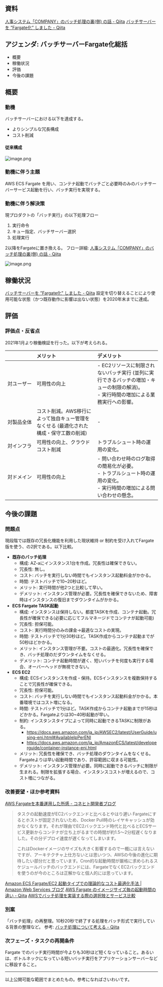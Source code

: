 ## 資料
[人事システム「COMPANY」のバッチ処理の裏(側) の話 - Qiita](https://qiita.com/e99h2121/items/d9a83a6e47a53dcfbfbd)
[バッチサーバーを ”Fargate化” しました - Qiita](https://qiita.com/e99h2121/items/cd0dea16b946869e1846)


## アジェンダ: バッチサーバーFargate化総括

- 概要
- 稼働状況
- 評価
- 今後の課題

## 概要
### 動機
バッチサーバーにおける以下を達成する。

- よりシンプルな冗長構成
- コスト削減

#### 従来構成

![image.png](https://qiita-image-store.s3.ap-northeast-1.amazonaws.com/0/93824/946dcefb-d9b7-7bcc-f259-6d9c0800c62b.png)


### 動機に伴う主題

AWS ECS Fargate を用い、コンテナ起動でバッチごと必要時のみのバッチサーバーサービス起動を行い、バッチ実行を実現する。

### 動機に伴う解決策

現プロダクトの「バッチ実行」の以下処理フロー

1. 実行命令
2. キュー指定、バッチサーバー選択
3. 処理実行

2以降をFargateに置き換える。
フロー詳細: [人事システム「COMPANY」のバッチ処理の裏(側) の話 - Qiita](https://qiita.com/e99h2121/items/d9a83a6e47a53dcfbfbd)

![image.png](https://qiita-image-store.s3.ap-northeast-1.amazonaws.com/0/93824/d95cd70d-fd22-d2cf-69cf-0c49bf5e6c9b.png)


## 稼働状況
​[バッチサーバーを ”Fargate化” しました - Qiita](https://qiita.com/e99h2121/items/cd0dea16b946869e1846)
設定を切り替えることにより使用可能な状態（かつ既存動作に影響は出ない状態）を2020年末までに達成。


## 評価

### 評価点・反省点

2021年1月より稼働検証を行った。以下が考えられる。

|　　　　　|メリット|デメリット|
|:---|:---|:---|
|対ユーザー|可用性の向上|- EC2リソースに制限されないバッチ実行 (並列に実行できるバッチの増加・キューの制限の解消)。 <br> - 実行時間の増加による業務実行への影響。|
|対製品全体|コスト削減。AWS移行によって独自キュー管理をなくせる (最適化された構成・保守工数の削減)|-|
|対インフラ|可用性の向上、クラウドコスト削減|トラブルシュート時の運用の変化。|
|対ドメイン|可用性の向上|- 問い合わせ時のログ取得の簡易化が必要。 <br> - トラブルシュート時の運用の変化。 <br> - 実行時間の増加による問い合わせの懸念。|


## 今後の課題

### 問題点

現段階では既存の冗長化機能を利用した現状維持 or 制約を受け入れてFargate版を使う、の2択である。以下比較。

- **既存のバッチ処理**
    - 構成: AZ-aにインスタンス1台を作成。冗長性は確保できない。
    - 冗長性: 無し。
    - コスト: バッチを実行しない時間でもインスタンス起動料金がかかる。
    - 時間: テストバッチで10~20秒ほど。
    - メリット: 実行時間が他2つと比較して早い。
    - デメリット: インスタンス管理が必要。冗長性を確保できないため、障害時はインスタンスの復旧までダウンタイムがかかる。
- **ECS Fargate TASK起動**
    - 構成: インスタンスは保持しない。都度TASKを作成、コンテナ起動。冗長性が確保できる(必要に応じてフルマネージドでコンテナが起動可能)
    - 冗長性: 担保可能。
    - コスト: 実行時間分のみの課金→最適なコストの実現。
    - 時間: テストバッチで1分30秒ほど。TASK作成からコンテナ起動までが50秒ほどかかる。
    - メリット: インスタンス管理が不要。コストの最適化。冗長性を確保でき、バッチ処理のだダウンタイムをなくせる。
    - デメリット: コンテナ起動時間が遅く、短いバッチを何度も実行する場合、オーバーヘッドが無視できない。
- **ECS EC2**
    - 構成: ECSインスタンスを作成・保持。ECSインスタンスを複数保持することで冗長性が確保できる。
    - 冗長性: 担保可能。
    - コスト: バッチを実行しない時間でもインスタンス起動料金がかかる。本番環境ではコスト増になる。
    - 時間: テストバッチで1分ほど。TASK作成からコンテナ起動までが15秒ほどかかる。Fargateよりは30~40秒起動が早い。
    - 制約: インスタンスタイプによって同時に起動できるTASKに制限がある。
        - https://docs.aws.amazon.com/ja_jp/AWSEC2/latest/UserGuide/using-eni.html#AvailableIpPerENI
        - https://docs.aws.amazon.com/ja_jp/AmazonECS/latest/developerguide/container-instance-eni.html
    - メリット: 冗長性を確保でき、バッチ処理のダウンタイムをなくせる。Fargateよりは早い起動時間であり、許容範囲に収まる可能性。
    - デメリット: インスタンス管理が必要。同時に起動できるバッチに制限が生まれる。制限を拡張する場合、インスタンスコストが増えるので、コスト増につながる。


### 改善要望・ほか参考資料

[AWS Fargateを本番運用した所感 - コネヒト開発者ブログ](https://tech.connehito.com/entry/2018/11/21/163534)

> タスクの起動速度がEC2バックエンドと比べるとやはり遅い
> Fargateにするとホストが固定されないため、Docker Pull時のレイヤキャッシュが効かなくなります。それが理由でEC2バックエンド時代と比べるとECSサービス更新からコンテナが立ち上がるまでの時間が約1.5〜2分程遅くなりました。その分デプロイ速度が遅くなってしまいます。
> 
> これはDockerイメージのサイズも大きく影響するので一概には言えないですが、アーキテクチャ上仕方ないとは思いつつ、AWSの今後の進化に期待したい部分だと思っています。Cron的な起動時間が厳格に求められるスケジュールバッチのバックエンドには、FargateでなくEC2バックエンドを使うのが今のところは正解かなと個人的には思っています。


[Amazon ECS Fargate/EC2 起動タイプでの理論的なコスト最適化手法 | Amazon Web Services ブログ](https://aws.amazon.com/jp/blogs/news/theoretical-cost-optimization-by-amazon-ecs-launch-type-fargate-vs-ec2/)
[AWS Fargate のイメージサイズ毎の起動時間の違い - Qiita](https://qiita.com/kjm/items/a86c5a425c57439ecfa0)
[AWSでバッチ処理を実装する際の選択肢とサービス比較](https://zenn.dev/faycute/articles/fb310e3ccd783f)

### 別案

「バッチ処理」の再整理。10秒20秒で終了する処理をバッチ形式で実行している背景の整理など。
参考: [バッチ処理について考える - Qiita](https://qiita.com/koduki/items/e90ee1fea5aa75071d95)


### 次フェーズ・タスクの再開条件

Fargate でのバッチ実行時間が今よりも30秒ほど短くなっていること。あるいは、ボトルネックになっている短いバッチ実行をアプリケーションサーバーなどに移設すること。

---

以上公開可能な範囲でまとめたもの。参考になればさいわいです。

